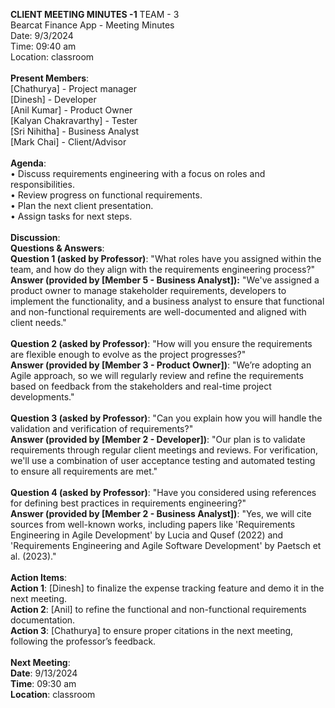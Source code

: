 **CLIENT MEETING MINUTES -1** 
TEAM - 3 \
Bearcat Finance App - Meeting Minutes \
Date: 9/3/2024 \
Time: 09:40 am \
Location: classroom \
\
**Present Members**: \
[Chathurya] -  Project manager \
[Dinesh] - Developer \
[Anil Kumar] - Product Owner \
[Kalyan Chakravarthy] - Tester \
[Sri Nihitha] - Business Analyst \
[Mark Chai] - Client/Advisor \
\
**Agenda**: \
•	Discuss requirements engineering with a focus on roles and responsibilities. \
•	Review progress on functional requirements. \
•	Plan the next client presentation. \
•	Assign tasks for next steps. \
\
**Discussion**: \
**Questions & Answers**: \
**Question 1 (asked by Professor)**: "What roles have you assigned within the team, and how do they align with the requirements engineering process?" \
**Answer (provided by [Member 5 - Business Analyst]):** "We've assigned a product owner to manage stakeholder requirements, developers to implement the functionality, and a business analyst to ensure that functional and non-functional requirements are well-documented and aligned with client needs." \
\
**Question 2 (asked by Professor)**: "How will you ensure the requirements are flexible enough to evolve as the project progresses?" \
**Answer (provided by [Member 3 - Product Owner])**: "We’re adopting an Agile approach, so we will regularly review and refine the requirements based on feedback from the stakeholders and real-time project developments." \
\
**Question 3 (asked by Professor)**: "Can you explain how you will handle the validation and verification of requirements?" \
**Answer (provided by [Member 2 - Developer])**: "Our plan is to validate requirements through regular client meetings and reviews. For verification, we'll use a combination of user acceptance testing and automated testing to ensure all requirements are met." \
\
**Question 4 (asked by Professor)**: "Have you considered using references for defining best practices in requirements engineering?" \
**Answer (provided by [Member 2 - Business Analyst])**: "Yes, we will cite sources from well-known works, including papers like 'Requirements Engineering in Agile Development' by Lucia and Qusef (2022) and 'Requirements Engineering and Agile Software Development' by Paetsch et al. (2023)." \
\
**Action Items**: \
**Action 1**: [Dinesh] to finalize the expense tracking feature and demo it in the next meeting. \
**Action 2**: [Anil] to refine the functional and non-functional requirements documentation. \
**Action 3**: [Chathurya] to ensure proper citations in the next meeting, following the professor’s feedback. \
\
**Next Meeting**: \
**Date**: 9/13/2024 \
**Time**: 09:30 am \
**Location**: classroom 
